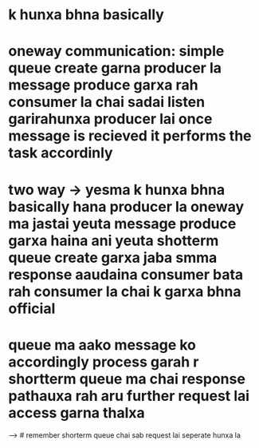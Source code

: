 # k hunxa bhna basically    
# oneway communication:  simple queue create garna  producer la message produce garxa rah consumer la chai sadai listen garirahunxa producer lai once message is recieved it performs the task  accordinly 

# two way   -> yesma k hunxa bhna basically hana  producer la oneway ma jastai yeuta message produce garxa haina ani yeuta shotterm queue create garxa jaba smma response aaudaina consumer bata rah consumer la chai k garxa bhna official 
# queue ma aako message ko accordingly process garah r shortterm queue ma chai response pathauxa  rah aru further request lai access garna thalxa       


--> #  remember shorterm queue chai sab request lai seperate hunxa la 
